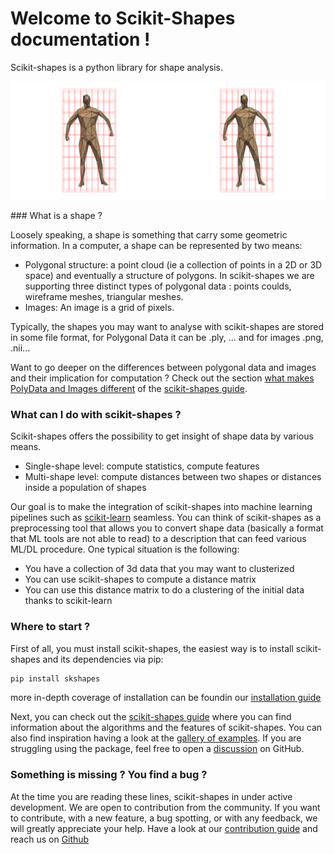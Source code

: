 # Welcome to Scikit-Shapes documentation !

Scikit-shapes is a python library for shape analysis.

![](animation.gif)

### What is a shape ?

Loosely speaking, a shape is something that carry some geometric information. In a computer, a shape can be represented by two means:

- Polygonal structure: a point cloud (ie a collection of points in a 2D or 3D space) and eventually a structure of polygons. In scikit-shapes we are supporting three distinct types of polygonal data : points coulds, wireframe meshes, triangular meshes.
- Images: An image is a grid of pixels.

Typically, the shapes you may want to analyse with scikit-shapes are stored in some file format, for Polygonal Data it can be .ply, ... and for images .png, .nii...

Want to go deeper on the differences between polygonal data and images and their implication for computation ? Check out the section [what makes PolyData and Images different]() of the [scikit-shapes guide]().

### What can I do with scikit-shapes ?

Scikit-shapes offers the possibility to get insight of shape data by various means.

- Single-shape level: compute statistics, compute features
- Multi-shape level: compute distances between two shapes or distances inside a population of shapes

Our goal is to make the integration of scikit-shapes into machine learning pipelines such as [scikit-learn](https://scikit-learn.org/stable/) seamless. You can think of scikit-shapes as a preprocessing tool that allows you to convert shape data (basically a format that ML tools are not able to read) to a description that can feed various ML/DL procedure. One typical situation is the following:

- You have a collection of 3d data that you may want to clusterized
- You can use scikit-shapes to compute a distance matrix
- You can use this distance matrix to do a clustering of the initial data thanks to scikit-learn

### Where to start ?

First of all, you must install scikit-shapes, the easiest way is to install scikit-shapes and its dependencies via pip:
```bash
pip install skshapes
```
more in-depth coverage of installation can be foundin our [installation guide](installation.md)

Next, you can check out the [scikit-shapes guide]() where you can find information about the algorithms and the features of scikit-shapes. You can also find inspiration having a look at the [gallery of examples](). If you are struggling using the package, feel free to open a [discussion]() on GitHub.

### Something is missing ? You find a bug ?

At the time you are reading these lines, scikit-shapes in under active development. We are open to contribution from the community. If you want to contribute, with a new feature, a bug spotting, or with any feedback, we will greatly appreciate your help. Have a look at our [contribution guide]() and reach us on [Github]()
